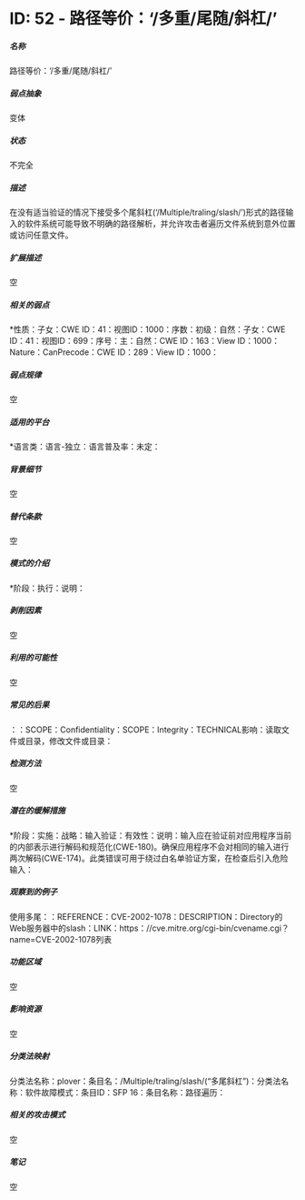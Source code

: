 # ID: 52 - 路径等价：‘/多重/尾随/斜杠/’
<h5>名称</h5>路径等价：‘/多重/尾随/斜杠/’
<h5>弱点抽象</h5>变体
<h5>状态</h5>不完全
<h5>描述</h5>在没有适当验证的情况下接受多个尾斜杠(‘/Multiple/traling/slash/’)形式的路径输入的软件系统可能导致不明确的路径解析，并允许攻击者遍历文件系统到意外位置或访问任意文件。
<h5>扩展描述</h5>空
<h5>相关的弱点</h5>*性质：子女：CWE ID：41：视图ID：1000：序数：初级：自然：子女：CWE ID：41：视图ID：699：序号：主：自然：CWE ID：163：View ID：1000：Nature：CanPrecode：CWE ID：289：View ID：1000：
<h5>弱点规律</h5>空
<h5>适用的平台</h5>*语言类：语言-独立：语言普及率：未定：
<h5>背景细节</h5>空
<h5>替代条款</h5>空
<h5>模式的介绍</h5>*阶段：执行：说明：
<h5>剥削因素</h5>空
<h5>利用的可能性</h5>空
<h5>常见的后果</h5>：：SCOPE：Confidentiality：SCOPE：Integrity：TECHNICAL影响：读取文件或目录，修改文件或目录：
<h5>检测方法</h5>空
<h5>潜在的缓解措施</h5>*阶段：实施：战略：输入验证：有效性：说明：输入应在验证前对应用程序当前的内部表示进行解码和规范化(CWE-180)。确保应用程序不会对相同的输入进行两次解码(CWE-174)。此类错误可用于绕过白名单验证方案，在检查后引入危险输入：
<h5>观察到的例子</h5>使用多尾：：REFERENCE：CVE-2002-1078：DESCRIPTION：Directory的Web服务器中的slash：LINK：https：//cve.mitre.org/cgi-bin/cvename.cgi？name=CVE-2002-1078列表
<h5>功能区域</h5>空
<h5>影响资源</h5>空
<h5>分类法映射</h5>分类法名称：plover：条目名：/Multiple/traling/slash/(“多尾斜杠”)：分类法名称：软件故障模式：条目ID：SFP 16：条目名称：路径遍历：
<h5>相关的攻击模式</h5>空
<h5>笔记</h5>空

